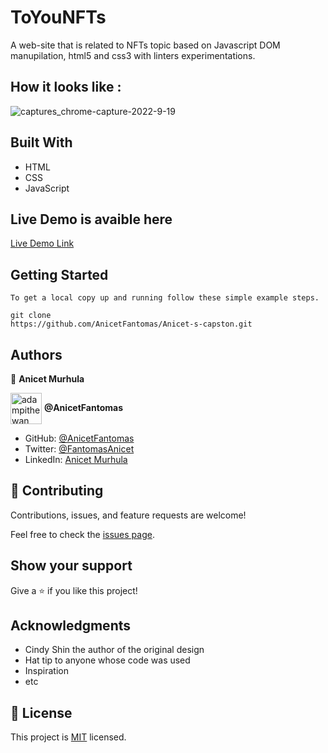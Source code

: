 
# ToYouNFTs

A  web-site that is related to NFTs topic based on Javascript DOM manupilation, html5 and css3 with linters experimentations.
## How it looks like :

![captures_chrome-capture-2022-9-19](https://user-images.githubusercontent.com/94958024/196622395-90d22537-448f-47e2-864b-805d6c983148.png)

## Built With

- HTML
- CSS
- JavaScript

## Live Demo is avaible here

[Live Demo Link](https://precious-toffee-600fae.netlify.app)

## Getting Started

```
To get a local copy up and running follow these simple example steps.

git clone 
https://github.com/AnicetFantomas/Anicet-s-capston.git

```

## Authors


👤 **Anicet Murhula**

<a href="https://github.com/AnicetFantomas" target="blank"><img align="center"
      src="https://avatars.githubusercontent.com/u/94958024?s=400&u=d381903f2405198e53ab824f3b5f35f30158a1ac&v=4"
      alt="adampithewan" height="50" width="50"/></a> **@AnicetFantomas**

- GitHub: [@AnicetFantomas](https://github.com/AnicetFantomas)
- Twitter: [@FantomasAnicet](https://twitter.com/FantomasAnicet)
- LinkedIn: [Anicet Murhula](https://www.linkedin.com/in/anicet-murhula/)


## 🤝 Contributing

Contributions, issues, and feature requests are welcome!

Feel free to check the [issues page](../../issues/).

## Show your support

Give a ⭐️ if you like this project!

## Acknowledgments

- Cindy Shin the author of the original design
- Hat tip to anyone whose code was used
- Inspiration
- etc

## 📝 License

This project is [MIT](./MIT.md) licensed.
